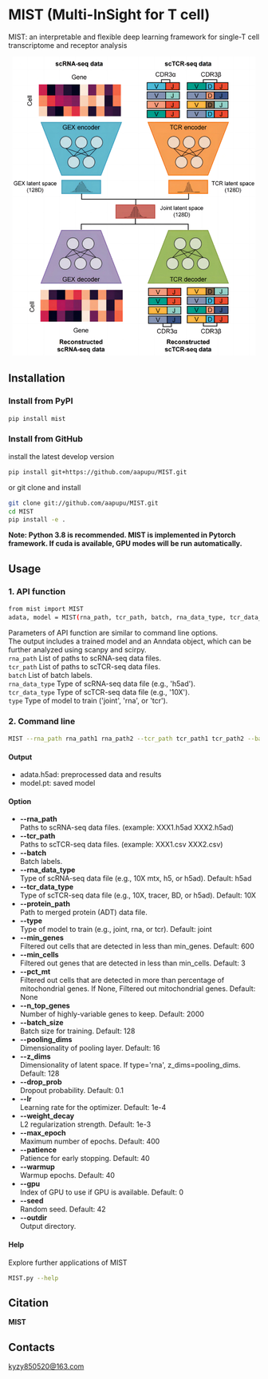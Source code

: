 # MIST (Multi-InSight for T cell)
MIST: an interpretable and flexible deep learning framework for single-T cell transcriptome and receptor analysis

<div align=center><img  height="600" src=https://github.com/aapupu/MIST/blob/main/docs/MIST.jpg><div align=left>

Installation
-------
### Install from PyPI
```bash
pip install mist
```

### Install from GitHub
install the latest develop version
```bash
pip install git+https://github.com/aapupu/MIST.git
```
or git clone and install
```bash
git clone git://github.com/aapupu/MIST.git
cd MIST
pip install -e .
```

**Note: Python 3.8 is recommended. MIST is implemented in Pytorch framework. If cuda is available, GPU modes will be run automatically.**

Usage
-------
### 1. API function
```bash
from mist import MIST
adata, model = MIST(rna_path, tcr_path, batch, rna_data_type, tcr_data_type, type)
```
Parameters of API function are similar to command line options.<br />
The output includes a trained model and an Anndata object, which can be further analyzed using scanpy and scirpy.<br />
```rna_path``` List of paths to scRNA-seq data files.<br />
```tcr_path``` List of paths to scTCR-seq data files.<br />
```batch``` List of batch labels.<br />
```rna_data_type``` Type of scRNA-seq data file (e.g., 'h5ad').<br />
```tcr_data_type``` Type of scTCR-seq data file (e.g., '10X').<br />
```type``` Type of model to train ('joint', 'rna', or 'tcr').

### 2. Command line
```bash
MIST --rna_path rna_path1 rna_path2 --tcr_path tcr_path1 tcr_path2 --batch batch1 batch2 --rna_data_type h5ad --tcr_data_type 10X --type joint
```

#### Output 
- adata.h5ad: preprocessed data and results
- model.pt: saved model

#### Option
- **--rna_path**<br />Paths to scRNA-seq data files. (example: XXX1.h5ad XXX2.h5ad)
- **--tcr_path**<br />Paths to scTCR-seq data files. (example: XXX1.csv XXX2.csv)
- **--batch**<br />Batch labels. 
- **--rna_data_type**<br />Type of scRNA-seq data file (e.g., 10X mtx, h5, or h5ad).  Default: h5ad
- **--tcr_data_type**<br />Type of scTCR-seq data file (e.g., 10X, tracer, BD, or h5ad). Default: 10X
- **--protein_path**<br />Path to merged protein (ADT) data file.
- **--type**<br />Type of model to train (e.g., joint, rna, or tcr). Default: joint
- **--min_genes**<br />Filtered out cells that are detected in less than min_genes. Default: 600
- **--min_cells**<br />Filtered out genes that are detected in less than min_cells. Default: 3
- **--pct_mt**<br />Filtered out cells that are detected in more than percentage of mitochondrial genes. If None, Filtered out mitochondrial genes. Default: None
- **--n_top_genes**<br />Number of highly-variable genes to keep. Default: 2000
- **--batch_size**<br />Batch size for training. Default: 128
- **--pooling_dims**<br />Dimensionality of pooling layer. Default: 16
- **--z_dims**<br />Dimensionality of latent space. If type='rna', z_dims=pooling_dims. Default: 128
- **--drop_prob**<br />Dropout probability. Default: 0.1
- **--lr**<br />Learning rate for the optimizer. Default: 1e-4
- **--weight_decay**<br />L2 regularization strength. Default: 1e-3
- **--max_epoch**<br />Maximum number of epochs. Default: 400
- **--patience**<br />Patience for early stopping. Default: 40
- **--warmup**<br />Warmup epochs. Default: 40
- **--gpu**<br />Index of GPU to use if GPU is available. Default: 0
- **--seed**<br />Random seed. Default: 42
- **--outdir**<br />Output directory.

#### Help
Explore further applications of MIST
```bash
MIST.py --help 
```

Citation
-------
**MIST**

Contacts
-------
kyzy850520@163.com
